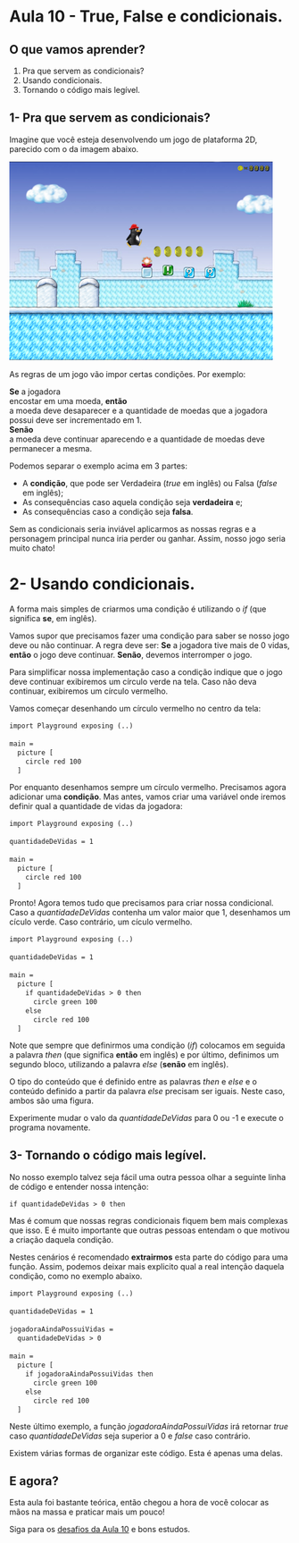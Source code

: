 # Aula 10 - True, False e condicionais.

## O que vamos aprender?

1. Pra que servem as condicionais?
2. Usando condicionais.
3. Tornando o código mais legível.

## 1- Pra que servem as condicionais?

Imagine que você esteja desenvolvendo um jogo de plataforma 2D, parecido com
o da imagem abaixo.

![Imagem do jogo SuperTux](/resources/supertux.png)

As regras de um jogo vão impor certas condições. Por exemplo:

**Se** a jogadora  
encostar em uma moeda, **então**   
a moeda deve desaparecer e 
a quantidade de moedas que a jogadora possui deve ser incrementado em 1.  
**Senão**  
a moeda deve continuar aparecendo e
a quantidade de moedas deve permanecer a mesma.

Podemos separar o exemplo acima em 3 partes:  
- A **condição**, que pode ser Verdadeira (*true* em inglês) ou Falsa (*false* em inglês); 
- As consequências caso aquela condição seja **verdadeira** e;  
- As consequências caso a condição seja **falsa**.

Sem as condicionais seria inviável aplicarmos as nossas regras e
a personagem principal nunca iria perder ou ganhar. Assim, nosso jogo
seria muito chato!

# 2- Usando condicionais.

A forma mais simples de criarmos uma condição é utilizando o *if*
(que significa **se**, em inglês).

Vamos supor que precisamos fazer uma condição para saber se nosso jogo
deve ou não continuar. A regra deve ser: **Se** a jogadora tive mais
de 0 vidas, **então** o jogo deve continuar. **Senão**, devemos interromper
o jogo.

Para simplificar nossa implementação caso a condição indique que o
jogo deve continuar exibiremos um círculo verde na tela. Caso não
deva continuar, exibiremos um círculo vermelho.

Vamos começar desenhando um círculo vermelho no centro da tela:

```
import Playground exposing (..)

main =
  picture [
    circle red 100
  ]
```

Por enquanto desenhamos sempre um círculo vermelho. Precisamos agora
adicionar uma **condição**. Mas antes, vamos criar uma variável
onde iremos definir qual a quantidade de vidas da jogadora:

```
import Playground exposing (..)

quantidadeDeVidas = 1

main =
  picture [
    circle red 100
  ]
```

Pronto! Agora temos tudo que precisamos para criar nossa condicional.
Caso a *quantidadeDeVidas* contenha um valor maior que 1, desenhamos
um cículo verde. Caso contrário, um cículo vermelho.

```
import Playground exposing (..)

quantidadeDeVidas = 1

main =
  picture [ 
    if quantidadeDeVidas > 0 then
      circle green 100 
    else 
      circle red 100
  ]
```

Note que sempre que definirmos uma condição (*if*) colocamos 
em seguida a palavra *then* (que significa **então**
em inglês) e por último, definimos um segundo bloco, utilizando
a palavra *else* (**senão** em inglês).  

O tipo do conteúdo que é definido entre as palavras *then*
e *else* e o conteúdo definido a partir da palavra *else*
precisam ser iguais. Neste caso, ambos são uma figura.

Experimente mudar o valo da *quantidadeDeVidas* para 0 ou -1 e
execute o programa novamente.

## 3- Tornando o código mais legível.

No nosso exemplo talvez seja fácil uma outra pessoa olhar
a seguinte linha de código e entender nossa intenção:

```
if quantidadeDeVidas > 0 then
```

Mas é comum que nossas regras condicionais fiquem bem mais
complexas que isso. E é muito importante que outras pessoas 
entendam o que motivou a criação daquela condição.

Nestes cenários é recomendado **extrairmos** esta parte do código
para uma função. Assim, podemos deixar mais explicito qual
a real intenção daquela condição, como no exemplo abaixo.

```
import Playground exposing (..)

quantidadeDeVidas = 1

jogadoraAindaPossuiVidas =
  quantidadeDeVidas > 0

main =
  picture [ 
    if jogadoraAindaPossuiVidas then
      circle green 100 
    else 
      circle red 100
  ]

```

Neste último exemplo, a função *jogadoraAindaPossuiVidas* irá
retornar *true* caso *quantidadeDeVidas* seja superior a 0 e
*false* caso contrário.

Existem várias formas de organizar este código. Esta é apenas
uma delas.

## E agora?

Esta aula foi bastante teórica, então chegou a hora de você
colocar as mãos na massa e praticar mais um pouco!

Siga para os [desafios da Aula 10](/aula_10_desafios.html) e bons estudos.
